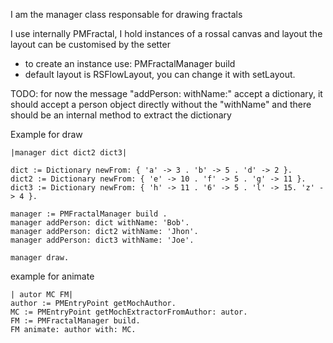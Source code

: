 I am the manager class responsable for drawing fractals

I use internally PMFractal, I hold instances of a rossal canvas and layout
the layout can be customised by the setter

- to create an instance use: PMFractalManager build
- default layout is RSFlowLayout, you can change it with setLayout.

TODO: for now the message "addPerson: withName:" accept a dictionary, it should accept a person
object directly without the "withName" and there should be an internal method to extract
the dictionary


Example for draw
```st
|manager dict dict2 dict3|

dict := Dictionary newFrom: { 'a' -> 3 . 'b' -> 5 . 'd' -> 2 }.
dict2 := Dictionary newFrom: { 'e' -> 10 . 'f' -> 5 . 'g' -> 11 }.
dict3 := Dictionary newFrom: { 'h' -> 11 . '6' -> 5 . 'l' -> 15. 'z' -> 4 }.

manager := PMFractalManager build .
manager addPerson: dict withName: 'Bob'.
manager addPerson: dict2 withName: 'Jhon'.
manager addPerson: dict3 withName: 'Joe'.

manager draw.
```

example for animate
```st
| autor MC FM|
author := PMEntryPoint getMochAuthor.
MC := PMEntryPoint getMochExtractorFromAuthor: autor.
FM := PMFractalManager build.
FM animate: author with: MC.
```


  